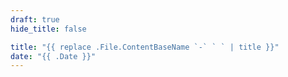 ```yaml
---
draft: true
hide_title: false

title: "{{ replace .File.ContentBaseName `-` ` ` | title }}"
date: "{{ .Date }}"
---
```


